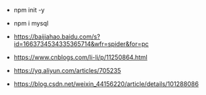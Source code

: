 - npm init -y
- npm i mysql

- https://baijiahao.baidu.com/s?id=1663734534335365714&wfr=spider&for=pc

- https://www.cnblogs.com/li-li/p/11250864.html

- https://yq.aliyun.com/articles/705235

- https://blog.csdn.net/weixin_44156220/article/details/101288086